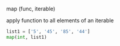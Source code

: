 map (func, iterable)

apply function to all elements of an iterable

```python
list1 = ['5', '45', '85', '44']
map(int, list1)

```